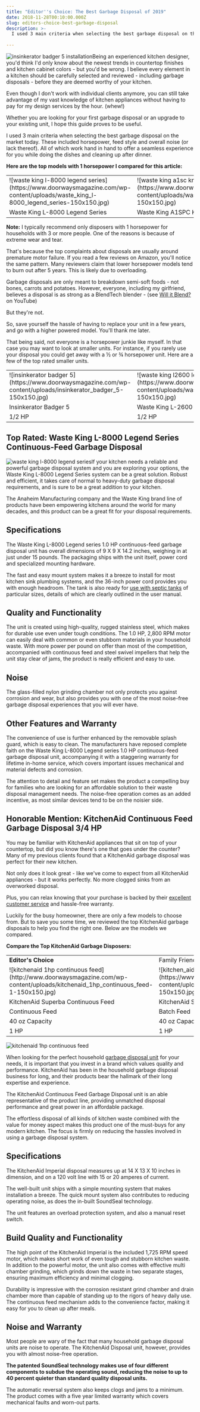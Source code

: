 ```yaml
---
title: "Editor''s Choice: The Best Garbage Disposal of 2019"
date: 2018-11-28T00:10:00.000Z
slug: editors-choice-best-garbage-disposal
description: >-
  I used 3 main criteria when selecting the best garbage disposal on the market today. These included horsepower, feed style and overall noise (or lack thereof).
  
---
```

![insinkerator badger 5 installation](https://www.doorwaysmagazine.com/wp-content/uploads/insinkerator_badger_5_installation-300x300.jpg)Being an experienced kitchen designer, you'd think I'd only know about the newest trends in countertop finishes and kitchen cabinet colors - but you'd be wrong. I believe every element in a kitchen should be carefully selected and reviewed - including garbage disposals - before they are deemed worthy of your kitchen.

Even though I don't work with individual clients anymore, you can still take advantage of my vast knowledge of kitchen appliances without having to pay for my design services by the hour. (whew!)

Whether you are looking for your first garbage disposal or an upgrade to your existing unit, I hope this guide proves to be useful. 

I used 3 main criteria when selecting the best garbage disposal on the market today. These included horsepower, feed style and overall noise (or lack thereof). All of which work hand in hand to offer a seamless experience for you while doing the dishes and cleaning up after dinner.

**Here are the top models with 1 horsepower I compared for this article:**

<table style="width:100%" >
<tr >

<td >![waste king l-8000 legend series](https://www.doorwaysmagazine.com/wp-content/uploads/waste_king_l-8000_legend_series-150x150.jpg)
</td>

<td >![waste king a1sc knight garbage disposal](https://www.doorwaysmagazine.com/wp-content/uploads/waste_king_a1sc_knight_garbage_disposal-150x150.jpg)
</td>

<td >![insinkerator evolution excel 1hp review](https://www.doorwaysmagazine.com/wp-content/uploads/insinkerator_evolution_excel_1hp_review-150x150.jpg)
</td>

<td >![kitchenaid 1hp continuous feed](https://www.doorwaysmagazine.com/wp-content/uploads/kitchenaid_1hp_continuous_feed-150x150.jpg)
</td>
</tr>
<tr >

<td >Waste King L-8000 Legend Series
</td>

<td >Waste King A1SPC Knight
</td>

<td >InSinkErator Evolution Excel
</td>

<td >KitchenAid KCDS100T Continuous Feed
</td>
</tr>
</table>

**Note:** I typically recommend only disposers with 1 horsepower for households with 3 or more people. One of the reasons is because of extreme wear and tear. 

That's because the top complaints about disposals are usually around premature motor failure. If you read a few reviews on Amazon, you'll notice the same pattern. Many reviewers claim that lower horsepower models tend to burn out after 5 years. This is likely due to overloading. 

Garbage disposals are only meant to breakdown semi-soft foods - not bones, carrots and potatoes. However, everyone, including my girlfriend, believes a disposal is as strong as a BlendTech blender - (see [Will it Blend?](https://youtu.be/lAl28d6tbko) on YouTube) 

But they're not. 

So, save yourself the hassle of having to replace your unit in a few years, and go with a higher powered model. You'll thank me later. 

That being said, not everyone is a horsepower junkie like myself. In that case you may want to look at smaller units. For instance, if you rarely use your disposal you could get away with a ½ or ¾ horsepower unit. Here are a few of the top rated smaller units.

<table style="width:100%" >
<tr >

<td >![insinkerator badger 5](https://www.doorwaysmagazine.com/wp-content/uploads/insinkerator_badger_5-150x150.jpg)
</td>

<td >![waste king l2600 legend series](https://www.doorwaysmagazine.com/wp-content/uploads/waste_king_l2600_legend_series-150x150.jpg)
</td>

<td >![insinkerator evolution compact](https://www.doorwaysmagazine.com/wp-content/uploads/insinkerator_evolution_compact-150x150.jpg)
</td>

<td >![waste king l3300 legend series](https://www.doorwaysmagazine.com/wp-content/uploads/waste_king_l3300_legend_series-150x150.jpg)
</td>
</tr>
<tr >

<td >Insinkerator Badger 5
</td>

<td >Waste King L-2600 Legend Series
</td>

<td >InSinkErator Evolution Compact
</td>

<td >Waste King L-3300 Legend Series
</td>
</tr>
<tr >

<td >1/2 HP
</td>

<td >1/2 HP
</td>

<td >3/4 HP
</td>

<td >3/4 HP
</td>
</tr>
</table>

## Top Rated: Waste King L-8000 Legend Series Continuous-Feed Garbage Disposal

![waste king l-8000 legend series](https://www.doorwaysmagazine.com/wp-content/uploads/waste_king_l-8000_legend_series-300x300.jpg)If your kitchen needs a reliable and powerful garbage disposal system and you are exploring your options, the Waste King L-8000 Legend Series system can be a great solution. Robust and efficient, it takes care of normal to heavy-duty garbage disposal requirements, and is sure to be a great addition to your kitchen. 

The Anaheim Manufacturing company and the Waste King brand line of products have been empowering kitchens around the world for many decades, and this product can be a great fit for your disposal requirements. 


## Specifications

The Waste King L-8000 Legend series 1.0 HP continuous-feed garbage disposal unit has overall dimensions of 9 X 9 X 14.2 inches, weighing in at just under 15 pounds. The packaging ships with the unit itself, power cord and specialized mounting hardware. 

The fast and easy mount system makes it a breeze to install for most kitchen sink plumbing systems, and the 36-inch power cord provides you with enough headroom. The tank is also ready for [use with septic tanks](https://www.doorwaysmagazine.com/best-septic-tank-garbage-disposal/) of particular sizes, details of which are clearly outlined in the user manual. 

## Quality and Functionality

The unit is created using high-quality, rugged stainless steel, which makes for durable use even under tough conditions. The 1.0 HP, 2,800 RPM motor can easily deal with common or even stubborn materials in your household waste. With more power per pound on offer than most of the competition, accompanied with continuous feed and steel swivel impellers that help the unit stay clear of jams, the product is really efficient and easy to use. 

## Noise

The glass-filled nylon grinding chamber not only protects you against corrosion and wear, but also provides you with one of the most noise-free garbage disposal experiences that you will ever have. 

## Other Features and Warranty

The convenience of use is further enhanced by the removable splash guard, which is easy to clean. The manufacturers have reposed complete faith on the Waste King L-8000 Legend series 1.0 HP continuous-feed garbage disposal unit, accompanying it with a staggering warranty for lifetime in-home service, which covers important issues mechanical and material defects and corrosion. 

The attention to detail and feature set makes the product a compelling buy for families who are looking for an affordable solution to their waste disposal management needs. The noise-free operation comes as an added incentive, as most similar devices tend to be on the noisier side.

## Honorable Mention: KitchenAid Continuous Feed Garbage Disposal 3/4 HP

You may be familiar with KitchenAid appliances that sit on top of your countertop, but did you know there's one that goes under the counter? Many of my previous clients found that a KitchenAid garbage disposal was perfect for their new kitchen.

Not only does it look great - like we've come to expect from all KitchenAid appliances - but it works perfectly. No more clogged sinks from an overworked disposal.

Plus, you can relax knowing that your purchase is backed by their [excellent customer service](http://www.kitchenaid.com/customer-service/) and hassle-free warranty.

Luckily for the busy homeowner, there are only a few models to choose from. But to save you some time, we reviewed the top KitchenAid garbage disposals to help you find the right one. Below are the models we compared.

**Compare the Top KitchenAid Garbage Disposers:**

<table >
<tr >

<td ><strong>Editor's Choice</strong>
</td>

<td >Family Friendly
</td>

<td >Most Popular
</td>

<td >Economy
</td>
</tr>
<tr >

<td >![kitchenaid 1hp continuous feed](http://www.doorwaysmagazine.com/wp-content/uploads/kitchenaid_1hp_continuous_feed-1-150x150.jpg)
</td>

<td >![kitchen_aid_superba_batch_feed_disposal](https://www.doorwaysmagazine.com/wp-content/uploads/kitchen_aid_superba_batch_feed_disposal-150x150.jpg)
</td>

<td >![kitchenaid_continuous_feed_garbage_disposal](https://www.doorwaysmagazine.com/wp-content/uploads/kitchenaid_continuous_feed_garbage_disposal-150x150.jpg)
</td>

<td >![kitchenaid_kcdb250g_garbage_disposal](https://www.doorwaysmagazine.com/wp-content/uploads/kitchenaid_kcdb250g_garbage_disposal-150x150.jpg)
</td>
</tr>
<tr >

<td >KitchenAid Superba Continuous Feed
</td>

<td >KitchenAid Superba Batch Feed
</td>

<td >KitchenAid Imperial
</td>

<td >KitchenAid KaDette 250
</td>
</tr>
<tr >

<td >Continuous Feed
</td>

<td >Batch Feed
</td>

<td >Continuous Feed
</td>

<td >Continuous Feed
</td>
</tr>
<tr >

<td >40 oz Capacity
</td>

<td >40 oz Capacity
</td>

<td >50 oz Capacity
</td>

<td >26 oz Capacity
</td>
</tr>
<tr >

<td >1 HP
</td>

<td >1 HP
</td>

<td >3/4 HP
</td>

<td >1/2 HP
</td>
</tr>

</table>

![kitchenaid 1hp continuous feed](http://neighborhoodenvy.com/uploads/kitchenaid_1hp_continuous_feed-300x300.jpg)

When looking for the perfect household [garbage disposal unit](http://en.wikipedia.org/wiki/Garbage_disposal_unit) for your needs, it is important that you invest in a brand which values quality and performance. KitchenAid has been in the household garbage disposal business for long, and their products bear the hallmark of their long expertise and experience. 

The KitchenAid Continuous Feed Garbage Disposal unit is an able representative of the product line, providing unmatched disposal performance and great power in an affordable package. 

The effortless disposal of all kinds of kitchen waste combined with the value for money aspect makes this product one of the must-buys for any modern kitchen. The focus is firmly on reducing the hassles involved in using a garbage disposal system. 

## Specifications

The KitchenAid Imperial disposal measures up at 14 X 13 X 10 inches in dimension, and on a 120 volt line with 15 or 20 amperes of current. 

The well-built unit ships with a simple mounting system that makes installation a breeze. The quick mount system also contributes to reducing operating noise, as does the in-built SoundSeal technology. 

The unit features an overload protection system, and also a manual reset switch.

## Build Quality and Functionality

The high point of the KitchenAid Imperial is the included 1,725 RPM speed motor, which makes short work of even tough and stubborn kitchen waste. In addition to the powerful motor, the unit also comes with effective multi chamber grinding, which grinds down the waste in two separate stages, ensuring maximum efficiency and minimal clogging. 

Durability is impressive with the corrosion resistant grind chamber and drain chamber more than capable of standing up to the rigors of heavy daily use. The continuous feed mechanism adds to the convenience factor, making it easy for you to clean up after meals.

## Noise and Warranty

Most people are wary of the fact that many household garbage disposal units are noise to operate. The KitchenAid Disposal unit, however, provides you with almost noise-free operation. 

**The patented SoundSeal technology makes use of four different components to subdue the operating sound, reducing the noise to up to 40 percent quieter than standard quality disposal units.** 

The automatic reversal system also keeps clogs and jams to a minimum. The product comes with a five year limited warranty which covers mechanical faults and worn-out parts.
